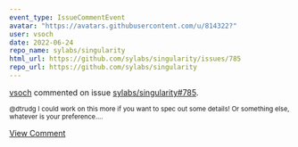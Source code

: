 ```yaml
---
event_type: IssueCommentEvent
avatar: "https://avatars.githubusercontent.com/u/814322?"
user: vsoch
date: 2022-06-24
repo_name: sylabs/singularity
html_url: https://github.com/sylabs/singularity/issues/785
repo_url: https://github.com/sylabs/singularity
---
```


<a href='https://github.com/vsoch' target='_blank'>vsoch</a> commented on issue <a href='https://github.com/sylabs/singularity/issues/785' target='_blank'>sylabs/singularity#785</a>.

<small>@dtrudg I could work on this more if you want to spec out some details! Or something else, whatever is your preference....</small>

<a href='https://github.com/sylabs/singularity/issues/785' target='_blank'>View Comment</a>